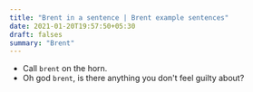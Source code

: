 ```yaml
---
title: "Brent in a sentence | Brent example sentences"
date: 2021-01-20T19:57:50+05:30
draft: falses
summary: "Brent"
---
```

- Call `brent` on the horn.
- Oh god `brent`, is there anything you don't feel guilty about?
                 
